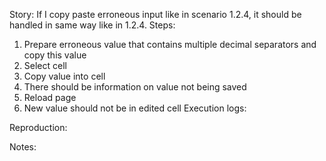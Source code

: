 Story:
If I copy paste erroneous input like in scenario 1.2.4, it should be handled in same way like in 1.2.4.
Steps:
1. Prepare erroneous value that contains multiple decimal separators and copy this value
2. Select cell
3. Copy value into cell
4. There should be information on value not being saved
5. Reload page
6. New value should not be in edited cell
Execution logs:

Reproduction:

Notes:
